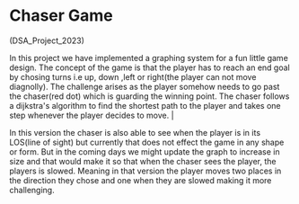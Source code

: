 # Chaser Game
(DSA_Project_2023)

In this project we have implemented a graphing system for a fun little game design. The concept of the game is that the player has to reach an end goal by chosing turns i.e up, down ,left or right(the player can not move diagnolly). The challenge arises as the player somehow needs to go past the chaser(red dot) which is guarding the winning point. The chaser follows a dijkstra's algorithm to find the shortest path to the player and takes one step whenever the player decides to move. |

In this version the chaser is also able to see when the player is in its LOS(line of sight) but currently that does not effect the game in any shape or form. But in the coming days we might update the graph to increase in size and that would make it so that when the chaser sees the player, the players is slowed. Meaning in that version the player moves two places in the direction they chose and one when they are slowed making it more challenging.
